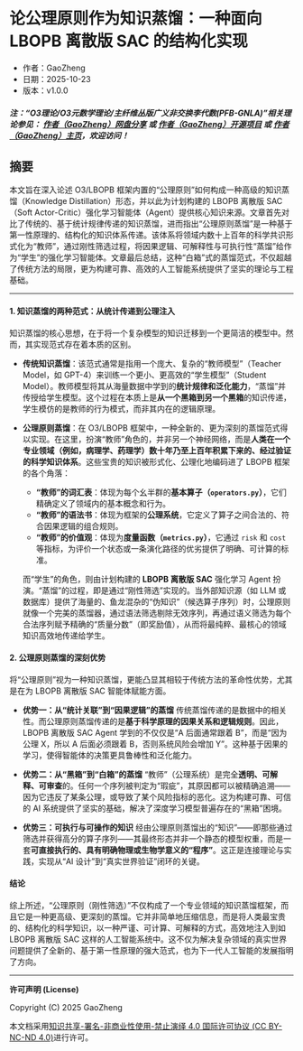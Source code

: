 # 论公理原则作为知识蒸馏：一种面向 LBOPB 离散版 SAC 的结构化实现

- 作者：GaoZheng
- 日期：2025-10-23
- 版本：v1.0.0

#### ***注：“O3理论/O3元数学理论/主纤维丛版广义非交换李代数(PFB-GNLA)”相关理论参见： [作者（GaoZheng）网盘分享](https://drive.google.com/drive/folders/1lrgVtvhEq8cNal0Aa0AjeCNQaRA8WERu?usp=sharing) 或 [作者（GaoZheng）开源项目](https://github.com/CTaiDeng/open_meta_mathematical_theory) 或 [作者（GaoZheng）主页](https://mymetamathematics.blogspot.com)，欢迎访问！***

## 摘要
本文旨在深入论述 O3/LBOPB 框架内置的“公理原则”如何构成一种高级的知识蒸馏（Knowledge Distillation）形态，并以此为计划构建的 LBOPB 离散版 SAC（Soft Actor-Critic）强化学习智能体（Agent）提供核心知识来源。文章首先对比了传统的、基于统计规律传递的知识蒸馏，进而指出“公理原则蒸馏”是一种基于第一性原理的、结构化的知识体系传递。该体系将领域内数十上百年的科学共识形式化为“教师”，通过刚性筛选过程，将因果逻辑、可解释性与可执行性“蒸馏”给作为“学生”的强化学习智能体。文章最后总结，这种“白箱”式的蒸馏范式，不仅超越了传统方法的局限，更为构建可靠、高效的人工智能系统提供了坚实的理论与工程基础。

---

#### **1. 知识蒸馏的两种范式：从统计传递到公理注入**

知识蒸馏的核心思想，在于将一个复杂模型的知识迁移到一个更简洁的模型中。然而，其实现范式存在着本质的区别。

* **传统知识蒸馏**：该范式通常是指用一个庞大、复杂的“教师模型”（Teacher Model，如 GPT-4）来训练一个更小、更高效的“学生模型”（Student Model）。教师模型将其从海量数据中学到的**统计规律和泛化能力**，“蒸馏”并传授给学生模型。这个过程在本质上是**从一个黑箱到另一个黑箱**的知识传递，学生模仿的是教师的行为模式，而非其内在的逻辑原理。

* **公理原则蒸馏**：在 O3/LBOPB 框架中，一种全新的、更为深刻的蒸馏范式得以实现。在这里，扮演“教师”角色的，并非另一个神经网络，而是**人类在一个专业领域（例如，病理学、药理学）数十年乃至上百年积累下来的、经过验证的科学知识体系**。这些宝贵的知识被形式化、公理化地编码进了 LBOPB 框架的各个角落：
    * **“教师”的词汇表**：体现为每个幺半群的**基本算子（`operators.py`）**，它们精确定义了领域内的基本概念和行为。
    * **“教师”的语法书**：体现为框架的**公理系统**，它定义了算子之间合法的、符合因果逻辑的组合规则。
    * **“教师”的价值观**：体现为**度量函数（`metrics.py`）**，它通过 `risk` 和 `cost` 等指标，为评价一个状态或一条演化路径的优劣提供了明确、可计算的标准。

    而“学生”的角色，则由计划构建的 **LBOPB 离散版 SAC** 强化学习 Agent 扮演。“蒸馏”的过程，即是通过“刚性筛选”实现的。当外部知识源（如 LLM 或数据库）提供了海量的、鱼龙混杂的“伪知识”（候选算子序列）时，公理原则就像一个完美的蒸馏器，通过语法筛选剔除无效序列，再通过语义筛选为每个合法序列赋予精确的“质量分数”（即奖励值），从而将最纯粹、最核心的领域知识高效地传递给学生。

#### **2. 公理原则蒸馏的深刻优势**

将“公理原则”视为一种知识蒸馏，更能凸显其相较于传统方法的革命性优势，尤其是在为 LBOPB 离散版 SAC 智能体赋能方面。

* **优势一：从“统计关联”到“因果逻辑”的蒸馏**
    传统蒸馏传递的是数据中的相关性。而公理原则蒸馏传递的是**基于科学原理的因果关系和逻辑规则**。因此，LBOPB 离散版 SAC Agent 学到的不仅仅是“A 后面通常跟着 B”，而是“因为公理 X，所以 A 后面必须跟着 B，否则系统风险会增加 Y”。这种基于因果的学习，使得智能体的决策更具鲁棒性和泛化能力。

* **优势二：从“黑箱”到“白箱”的蒸馏**
    “教师”（公理系统）是完全**透明、可解释、可审查**的。任何一个序列被判定为“瑕疵”，其原因都可以被精确追溯——因为它违反了某条公理，或导致了某个风险指标的恶化。这为构建可靠、可信的 AI 系统提供了坚实的基础，解决了深度学习模型普遍存在的“黑箱”困境。

* **优势三：可执行与可操作的知识**
    经由公理原则蒸馏出的“知识”——即那些通过筛选并获得高分的算子序列——其最终形态并非一个静态的模型权重，而是一套**可直接执行的、具有明确物理或生物学意义的“程序”**。这正是连接理论与实践，实现从“AI 设计”到“真实世界验证”闭环的关键。

#### **结论**

综上所述，“公理原则（刚性筛选）”不仅构成了一个专业领域的知识蒸馏框架，而且它是一种更高级、更深刻的蒸馏。它并非简单地压缩信息，而是将人类最宝贵的、结构化的科学知识，以一种严谨、可计算、可解释的方式，高效地注入到如 LBOPB 离散版 SAC 这样的人工智能系统中。这不仅为解决复杂领域的真实世界问题提供了全新的、基于第一性原理的强大范式，也为下一代人工智能的发展指明了方向。

---

**许可声明 (License)**

Copyright (C) 2025 GaoZheng

本文档采用[知识共享-署名-非商业性使用-禁止演绎 4.0 国际许可协议 (CC BY-NC-ND 4.0)](https://creativecommons.org/licenses/by-nc-nd/4.0/deed.zh-Hans)进行许可。


